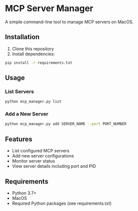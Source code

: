 # MCP Server Manager

A simple command-line tool to manage MCP servers on MacOS.

## Installation

1. Clone this repository
2. Install dependencies:
```bash
pip install -r requirements.txt
```

## Usage

### List Servers
```bash
python mcp_manager.py list
```

### Add a New Server
```bash
python mcp_manager.py add SERVER_NAME --port PORT_NUMBER
```

## Features

- List configured MCP servers
- Add new server configurations
- Monitor server status
- View server details including port and PID

## Requirements

- Python 3.7+
- MacOS
- Required Python packages (see requirements.txt)